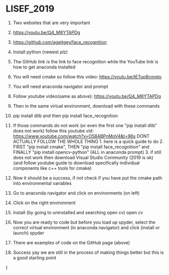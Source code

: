 # LISEF_2019

1. Two websites that are very important
2.    https://youtu.be/Q4_M8YTAPDg
3.    https://github.com/ageitgey/face_recognition

4. Install python (newest plz)
5. The GitHub link is the link to face recognition while the YouTube link is how to get anaconda installed 
6. You will need cmake so follow this video: https://youtu.be/tETup8cmqto
7. You will need anaconda navigator and prompt 
8. Follow youtube video(same as above): https://youtu.be/Q4_M8YTAPDg
9. Then in the same virtual environment, download with these commands 
10. pip install dlib and then pip install face_recognition
11. If those commands do not work (or even the first one "pip install dlib" does not work) follow this youtube vid: https://www.youtube.com/watch?v=O58ABPnMoV4&t=96s
      DONT ACTUALLY FOLLOW THE WHOLE THING
        1. here is a quick guide to do
        2. FIRST "pip install cmake", THEN "pip install face_recognition" and FINALLY "pip install                   opencv-python" (ALL in anaconda prompt) 
        3. if still does not work then download Visual Studio Community (2019 is ok) (and follow youtube guide to download specifically individual components like c++ tools for cmake)
12. Now it should be a success, if not check if you have put the cmake path into environmental variables
13. Go to anaconda navigator and click on environments (on left)
14. Click on the right environment
15. Install (by going to uninstalled and searching open cv) open cv 
16. Now you are ready to code but before you load up spyder, select the correct virtual environment (in anaconda navigator) and click (install or launch) spyder
17. There are examples of code on the GitHub page (above)
18. Success yay we are still in the process of making things better but this is a good starting point 

}
